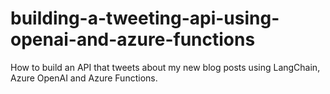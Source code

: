 # building-a-tweeting-api-using-openai-and-azure-functions
How to build an API that tweets about my new blog posts using LangChain, Azure OpenAI and Azure Functions.
